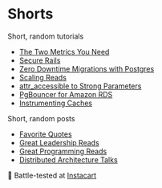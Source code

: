 # Shorts

Short, random tutorials

- [The Two Metrics You Need](Two-Metrics.md)
- [Secure Rails](Secure-Rails.md)
- [Zero Downtime Migrations with Postgres](Zero-Downtime-Migrations.md)
- [Scaling Reads](Scaling-Reads.md)
- [attr_accessible to Strong Parameters](Strong-Parameters.md)
- [PgBouncer for Amazon RDS](PgBouncer-RDS.md)
- [Instrumenting Caches](Instrumenting-Caches.md)

Short, random posts

- [Favorite Quotes](Favorite-Quotes.md)
- [Great Leadership Reads](Leadership-Reads.md)
- [Great Programming Reads](Programming-Reads.md)
- [Distributed Architecture Talks](Distributed-Architecture-Talks.md)

:tangerine: Battle-tested at [Instacart](https://www.instacart.com/opensource)
